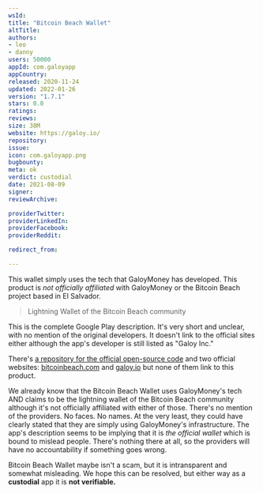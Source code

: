 ```yaml
---
wsId: 
title: "Bitcoin Beach Wallet"
altTitle: 
authors:
- leo
- danny
users: 50000
appId: com.galoyapp
appCountry: 
released: 2020-11-24
updated: 2022-01-26
version: "1.7.1"
stars: 0.0
ratings: 
reviews: 
size: 38M
website: https://galoy.io/
repository: 
issue: 
icon: com.galoyapp.png
bugbounty: 
meta: ok
verdict: custodial
date: 2021-08-09
signer: 
reviewArchive:

providerTwitter: 
providerLinkedIn: 
providerFacebook: 
providerReddit: 

redirect_from:

---
```


This wallet simply uses the tech that GaloyMoney has developed. This product is *not officially affiliated* with GaloyMoney or the Bitcoin Beach project based in El Salvador.

> Lightning Wallet of the Bitcoin Beach community

This is the complete Google Play description. It's very short and unclear, with no mention of the original developers. It doesn't link to the official sites either although the app's developer is still listed as "Galoy Inc."

There's [a repository for the official open-source code](https://github.com/GaloyMoney/galoy) and two official websites: [bitcoinbeach.com](https://bitcoinbeach.com) and [galoy.io](https://galoy.io) but none of them link to this product.

We already know that the Bitcoin Beach Wallet uses GaloyMoney's tech AND claims to be the lightning wallet of the Bitcoin Beach community although it's not officially affiliated with either of those.  There's no mention of the providers. No faces. No names. At the very least, they could have clearly stated that they are simply using GaloyMoney's infrastructure. The app's description seems to be implying that it is *the official wallet* which is bound to mislead people. There's nothing there at all, so the providers will have no accountability if something goes wrong.

Bitcoin Beach Wallet maybe isn't a scam, but it is intransparent and somewhat misleading. We hope this can be resolved, but either way as a **custodial** app it is **not verifiable.**
